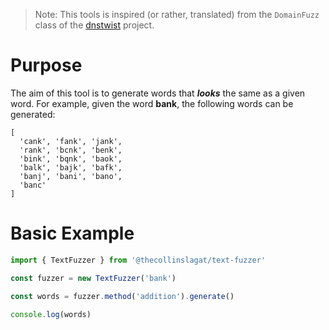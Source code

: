 > Note: This tools is inspired (or rather, translated) from the `DomainFuzz` class of the [dnstwist](https://github.com/elceef/dnstwist) project.

# Purpose

The aim of this tool is to generate words that **_looks_** the same as a given word.
For example, given the word **bank**, the following words can be generated:

```
[
  'cank', 'fank', 'jank',
  'rank', 'bcnk', 'benk',
  'bink', 'bqnk', 'baok',
  'balk', 'bajk', 'bafk',
  'banj', 'bani', 'bano',
  'banc'
]
```

# Basic Example

```js
import { TextFuzzer } from '@thecollinslagat/text-fuzzer'

const fuzzer = new TextFuzzer('bank')

const words = fuzzer.method('addition').generate()

console.log(words)
```
